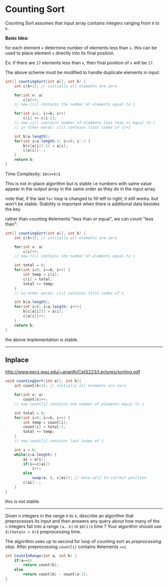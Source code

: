# Counting Sort

Counting Sort assumes that input array contains integers ranging from `0` to `k`.

**Basic Idea:**

for each element `x` determine number of elements less than `x`.
this can be used to place element `x` directly into its final position.

Ex: if there are `17` elements less than `x`, then final position of `x` will be `17`.

The above scheme must be modified to handle duplicate elements in input.

```java
int[] countingSort(int a[], int k) {
    int c[k+1]; // initially all elements are zero

    for(int v: a)
        c[v]++;
    // now c[i] contains the number of elements equal to i

    for(int i=1; i<=k; i++)
        c[i] += c[i-1];
    // now c[i] contains number of elements less than or equal to i
    // in other words: c[i] contains (last index of i)+1

    int b[a.length];
    for(int i=a.length-1; i>=0; i--) {
        b[c[a[i]]-1] = a[i];
        c[a[i]]--;
    }
    return b;
}
```

Time Complexity: `$O(n+k)$`

This is not in-place algorithm but is stable i.e numbers with same value appear
in the output array in the same order as they do in the input array.

note that, if the last `for` loop is changed to fill left to right, it still works.
but won't be stable. Stability is important when there is additional data besides the key.

rather than counting #elements "less than or equal", we can count "less than":

```java
int[] countingSort(int a[], int k) {
    int c[k+1]; // initially all elements are zero

    for(int v: a)
        c[v]++;
    // now c[i] contains the number of elements equal to i

    int total = 0;
    for(int i=0; i<=k; i++) {
        int temp = c[i];
        c[i] = total;
        total += temp;
    }
    // in other words: c[i] contains first index of i

    int b[a.length];
    for(int i=0; i<a.length; i++){
        b[c[a[i]]] = a[i];
        c[a[i]]++;
    }
    return b;
}
```

the above implementation is stable.

---

## Inplace

<http://www.eecs.wsu.edu/~ananth/CptS223/Lectures/sorting.pdf>

```java
void countingSort(int a[], int k){
    int count[k+1]; // initially all elements are zero

    for(int v: a)
        count[v]++;
    // now count[i] contains the number of elements equal to i

    int total = 0;
    for(int i=0; i<=k; i++) {
        int temp = count[i];
        count[i] = total-1;
        total += temp;
    }
    // now count[i] contains last index of i

    int i = 0;
    while(i<a.length) {
        ai = a[i];
        if(i==c[ai])
            i++;
        else 
            swap(a, i, c[ai]); // move a[i] to correct position
        c[ai]--;
    }
}
```

this is not stable.

---

Given n integers in the range `0` to `k`, describe an algorithm that preprocesses its input
and then answers any query about how many of the `n` integers fall into a range `[a..b]` in `$O(1)$` time ?
Your algorithm should use `$\theta(n + k)$` preprocessing time.

The algorithm uses up to second for loop of counting sort as *preprocessing step*. After preprocessing
`count[i]` contains #elements `<=i`

```java
int CountInRange(int a, int b) {
    if(a==0)
        return count[b];
    else
        return count[b] - count[a-1];
}
```
